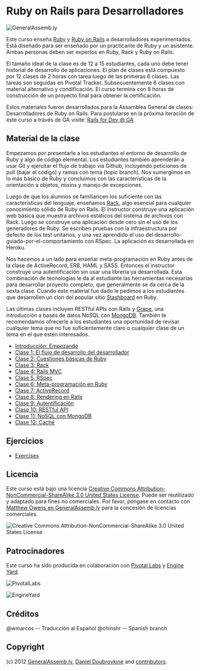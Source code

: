 Ruby on Rails para Desarrolladores
==================================

![GeneralAssemb.ly](https://github.com/generalassembly/ga-ruby-on-rails-for-devs/raw/master/images/ga.png "GeneralAssemb.ly")

Este curso enseña [Ruby](http://www.ruby-lang.org) y [Ruby on Rails](http://rubyonrails.org/) a desarrolladores experimentados. Está diseñado para ser enseñado por un practicante de Ruby y un asistente. Ambas  personas deben ser expertos en Ruby, Rack y Ruby on Rails.

El tamaño ideal de la clase es de 12 a 15 estudiantes, cada uno debe tener historial de desarrollo de aplicaciones. El plan de clases está compuesto por 12 clases de 2 horas con tarea luego de las primeras 6 clases. Las tareas son seguidas en Pivotal Tracker. Subsecuentemente 6 clases con material alternativo y condificación. El curso termina con 8 horas de construcción de un proyecto final para obtener la certificación.

Estos materiales fueron desarrollados para la Assamblea General de clases: Desarrolladores de Ruby on Rails. Para postularse en la próxima iteración de este curso a través de GA visite: [Rails for Dev @ GA](https://generalassemb.ly/ruby-on-rails-for-devs)


Material de la clase
--------------------

Empezamos por presentarle a los estudiantes el entorno de desarrollo de Ruby y algo de código elemental. Los estudiantes también aprenderán a usar Git y ejercitar el flujo de trabajo vía Github, incluyendo peticiones de pull (bajar el código) y ramas con tema (topic branch). Nos sumergimos en lo más básico de Ruby y concluimos con las características de la orientación a objetos, mixins y manejo de excepciones.

Luego de que los alumnos se familiaricen los suficiente con las características del lenguaje, enseñamos [Rack](http://rack.github.com/), algo esencial para cualquier conocimiento sólido de Ruby on Rails. El instructor construye una aplicación web básica que muestra archivos estáticos del sistema de archivos con Rack. Luego se construye una aplicación desde cero sin el uso de los generadores de Ruby. Se escriben pruebas con la infraestructura por defecto de los test unitarios, y una vez aprendido el uso del desarrollo-guiado-por-el-comportamiento con RSpec. La aplicación es desarrollada en Heroku.

Nos hacemos a un lado para enseñar meta-programación en Ruby antes de la clase de ActiveRecord, ERB, HAML y SASS. Entonces el instructor construye una autentificación sin usar una librería ya desarrollada. Esta combinación de tecnologías le da al estudiante las herramientas necesarias para desarrollar proyecto completo, que generalmente se da cerca de la sexta clase. Cuando este material fue dado le pedimos a los estudiantes que desarrollen un clon del popular sitio [Stashboard](http://www.stashboard.org/) en Ruby.

Las últimas clases incluyen RESTful APIs con Rails y [Grape](https://github.com/intridea/grape), una introducción a bases de datos NoSQL con [MongoDB](http://mongodb.org). También te recomendamos ofrecerle a los estudiantes una oportunidad de revisar cualquier tema que no fue suficientemente claro o cualquier clase de un tema en el que estén interesados.

* [Introducción: Empezando](https://github.com/generalassembly/ga-ruby-on-rails-for-devs/blob/master/lectures/00-getting-started/README.md)
* [Clase 1: El flujo de desarrollo del desarrollador](https://github.com/generalassembly/ga-ruby-on-rails-for-devs/blob/master/lectures/01-developer-workflow/README.md)
* [Clase 2: Cuestiones básicas de Ruby](https://github.com/generalassembly/ga-ruby-on-rails-for-devs/blob/master/lectures/02-ruby-basics/README.md)
* [Clase 3: Rack](https://github.com/generalassembly/ga-ruby-on-rails-for-devs/blob/master/lectures/03-rack/README.md)
* [Clase 4: Rails MVC](https://github.com/generalassembly/ga-ruby-on-rails-for-devs/blob/master/lectures/04-rails-mvc/README.md)
* [Clase 5: RSpec](https://github.com/generalassembly/ga-ruby-on-rails-for-devs/blob/master/lectures/05-rspec/README.md)
* [Clase 6: Meta-programación en Ruby](https://github.com/generalassembly/ga-ruby-on-rails-for-devs/blob/master/lectures/06-ruby-meta-programming/README.md)
* [Clase 7: ActiveRecord](https://github.com/generalassembly/ga-ruby-on-rails-for-devs/blob/master/lectures/07-active-record/README.md)
* [Clase 8: Rendering en Rails](https://github.com/generalassembly/ga-ruby-on-rails-for-devs/blob/master/lectures/08-erb-haml-sass/README.md)
* [Clase 9: Autentificación](https://github.com/generalassembly/ga-ruby-on-rails-for-devs/blob/master/lectures/09-authentication/README.md)
* [Clase 10: RESTful API](https://github.com/generalassembly/ga-ruby-on-rails-for-devs/blob/master/lectures/10-restful-api/README.md)
* [Clase 11: NoSQL con MongoDB](https://github.com/generalassembly/ga-ruby-on-rails-for-devs/blob/master/lectures/11-nosql-with-mongodb/README.md)
* [Clase 12: Caché](https://github.com/generalassembly/ga-ruby-on-rails-for-devs/blob/master/lectures/12-caching/README.md)

Ejercicios
----------

* [Exercises](https://github.com/generalassembly/ga-ruby-on-rails-for-devs/tree/master/class)

Licencia
--------

Este curso está bajo una licencia [Creative Commons Attribution-NonCommercial-ShareAlike 3.0 United States License](http://creativecommons.org/licenses/by-nc-sa/3.0/us/). Puede ser reutilizado y adaptado para fines no comerciales. Por favor, póngase en contacto con [Matthew Owens en GeneralAssemb.ly](mailto:mowens@generalassemb.ly) para la concesión de licencias comerciales.

![Creative Commons Attribution-NonCommercial-ShareAlike 3.0 United States License](http://i.creativecommons.org/l/by-nc-sa/3.0/us/88x31.png "Creative Commons Attribution-NonCommercial-ShareAlike 3.0 United States License")

Patrocinadores
--------------

Este curso ha sido producida en colaboración con [Pivotal Labs](http://pivotallabs.com/) y [Engine Yard](http://www.engineyard.com/).

![PivotalLabs](https://github.com/generalassembly/ga-ruby-on-rails-for-devs/raw/master/images/pivotal-labs.png "PivotalLabs")

![EngineYard](https://github.com/generalassembly/ga-ruby-on-rails-for-devs/raw/master/images/engine-yard.png "EngineYard")

Créditos
--------

@wmarcos -- Traducción al Español
@chinshr -- Spanish branch

Copyright
---------

(c) 2012 [GeneralAssemb.ly](https://generalassemb.ly/ruby-on-rails-for-devs), [Daniel Doubrovkine](http://github.com/dblock) and [contributors](https://github.com/generalassembly/ga-ruby-on-rails-for-devs/blob/master/CONTRIBUTORS.md).

